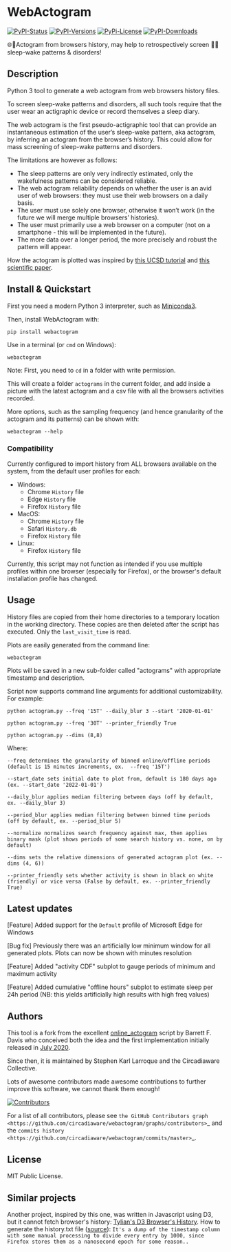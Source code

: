 # WebActogram
[![PyPI-Status][1]][2] [![PyPI-Versions][3]][2] [![PyPi-License][4]][2] [![PyPI-Downloads][5]][2]

🌐🏃Actogram from browsers history, may help to retrospectively screen 🌙🛌sleep-wake patterns & disorders!

## Description
Python 3 tool to generate a web actogram from web browsers history files.

To screen sleep-wake patterns and disorders, all such tools require that the user wear an actigraphic device or record themselves a sleep diary.

The web actogram is the first pseudo-actigraphic tool that can provide an instantaneous estimation of the user’s sleep-wake pattern, aka actogram, by inferring an actogram from the browser’s history. This could allow for mass screening of sleep-wake patterns and disorders.

The limitations are however as follows:

* The sleep patterns are only very indirectly estimated, only the wakefulness patterns can be considered reliable.
* The web actogram reliability depends on whether the user is an avid user of web browsers: they must use their web browsers on a daily basis.
* The user must use solely one browser, otherwise it won’t work (in the future we will merge multiple browsers’ histories).
* The user must primarily use a web browser on a computer (not on a smartphone - this will be implemented in the future).
* The more data over a longer period, the more precisely and robust the pattern will appear.

How the actogram is plotted was inspired by [this UCSD tutorial](https://ccb.ucsd.edu/the-bioclock-studio/education-resources/basics/part2.html) and [this scientific paper](https://doi.org/10.1186/1741-7007-8-93).

## Install & Quickstart

First you need a modern Python 3 interpreter, such as [Miniconda3](https://docs.conda.io/en/latest/miniconda.html#latest-miniconda-installer-links).

Then, install WebActogram with:

```pip install webactogram```

Use in a terminal (or `cmd` on Windows):

```webactogram```

Note: First, you need to `cd` in a folder with write permission.

This will create a folder `actograms` in the current folder, and add inside a picture with the latest actogram and a csv file with all the browsers activities recorded.

More options, such as the sampling frequency (and hence granularity of the actogram and its patterns) can be shown with:

```webactogram --help```

### Compatibility
Currently configured to import history from ALL browsers available on the system, from the default user profiles for each:
- Windows:
  - Chrome ``History`` file
  - Edge ``History`` file
  - Firefox ``History`` file
- MacOS:
  - Chrome ``History`` file
  - Safari ``History.db``
  - Firefox ``History`` file
- Linux:
  - Firefox ``History`` file

Currently, this script may not function as intended if you use multiple profiles within one browser (especially for Firefox), or the browser's default installation profile has changed.

## Usage
History files are copied from their home directories to a temporary location in the working directory. These copies are then deleted after the script has executed. Only the ``last_visit_time`` is read.

Plots are easily generated from the command line:

```webactogram```

Plots will be saved in a new sub-folder called "actograms" with appropriate timestamp and description. 


Script now supports command line arguments for additional customizability.
For example: 

```python actogram.py --freq '15T' --daily_blur 3 --start '2020-01-01' ```

```python actogram.py --freq '30T' --printer_friendly True```

```python actogram.py --dims (8,8)```

Where: 

```
--freq determines the granularity of binned online/offline periods (default is 15 minutes increments, ex.  --freq '15T')

--start_date sets initial date to plot from, default is 180 days ago (ex. --start_date '2022-01-01')

--daily_blur applies median filtering between days (off by default, ex. --daily_blur 3)  

--period_blur applies median filtering between binned time periods (off by default, ex. --period_blur 5)

--normalize normalizes search frequency against max, then applies binary mask (plot shows periods of some search history vs. none, on by default)

--dims sets the relative dimensions of generated actogram plot (ex. --dims (4, 6))

--printer_friendly sets whether activity is shown in black on white (friendly) or vice versa (False by default, ex. --printer_friendly True)
```

## Latest updates

[Feature] Added support for the ``Default`` profile of Microsoft Edge for Windows

[Bug fix] Previously there was an artificially low minimum window for all generated plots. Plots can now be shown with minutes resolution 

[Feature] Added "activity CDF" subplot to gauge periods of minimum and maximum activity 

[Feature] Added cumulative "offline hours" subplot to estimate sleep per 24h period (NB: this yields artificially high results with high freq values)

## Authors

This tool is a fork from the excellent [online_actogram](https://github.com/barrettfdavis/online_actogram) script by Barrett F. Davis who conceived both the idea and the first implementation initially released in [July 2020](https://web.archive.org/web/20221127100155/https://www.reddit.com/r/N24/comments/hxve2w/dont_delete_your_browser_history/).

Since then, it is maintained by Stephen Karl Larroque and the Circadiaware Collective.

Lots of awesome contributors made awesome contributions to further improve this software, we cannot thank them enough!

[![Contributors][6]][7]

For a list of all contributors, please see `the GitHub Contributors graph <https://github.com/circadiaware/webactogram/graphs/contributors>`_ and the `commits history <https://github.com/circadiaware/webactogram/commits/master>`_.

## License

MIT Public License.

## Similar projects

Another project, inspired by this one, was written in Javascript using D3, but it cannot fetch browser's history: [Tylian's D3 Browser's History](https://web.archive.org/web/20221207124930/https://tylian.net/d3/history.html).
How to generate the history.txt file ([source](https://www.reddit.com/r/N24/comments/hxve2w/comment/g30ve2y/?utm_source=share&utm_medium=web2x&context=3)): ```It's a dump of the timestamp column with some manual processing to divide every entry by 1000, since Firefox stores them as a nanosecond epoch for some reason..```

[1]: https://img.shields.io/pypi/v/webactogram.svg
[2]: https://pypi.org/project/webactogram
[3]: https://img.shields.io/pypi/pyversions/webactogram.svg?logo=python&logoColor=white
[4]: https://img.shields.io/pypi/l/webactogram.svg
[5]: https://img.shields.io/pypi/dm/webactogram.svg?label=pypi%20downloads&logo=python&logoColor=white
[6]: https://contrib.rocks/image?repo=circadiaware/webactogram
[7]: https://github.com/circadiaware/webactogram/graphs/contributors
